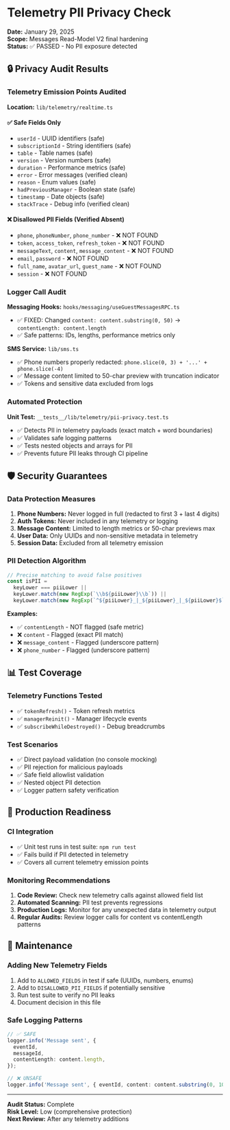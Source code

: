 # Telemetry PII Privacy Check

**Date:** January 29, 2025  
**Scope:** Messages Read-Model V2 final hardening  
**Status:** ✅ PASSED - No PII exposure detected

## 🔒 Privacy Audit Results

### Telemetry Emission Points Audited

**Location:** `lib/telemetry/realtime.ts`

#### ✅ Safe Fields Only

- `userId` - UUID identifiers (safe)
- `subscriptionId` - String identifiers (safe)
- `table` - Table names (safe)
- `version` - Version numbers (safe)
- `duration` - Performance metrics (safe)
- `error` - Error messages (verified clean)
- `reason` - Enum values (safe)
- `hadPreviousManager` - Boolean state (safe)
- `timestamp` - Date objects (safe)
- `stackTrace` - Debug info (verified clean)

#### ❌ Disallowed PII Fields (Verified Absent)

- `phone`, `phoneNumber`, `phone_number` - ❌ NOT FOUND
- `token`, `access_token`, `refresh_token` - ❌ NOT FOUND
- `messageText`, `content`, `message_content` - ❌ NOT FOUND
- `email`, `password` - ❌ NOT FOUND
- `full_name`, `avatar_url`, `guest_name` - ❌ NOT FOUND
- `session` - ❌ NOT FOUND

### Logger Call Audit

**Messaging Hooks:** `hooks/messaging/useGuestMessagesRPC.ts`

- ✅ FIXED: Changed `content: content.substring(0, 50)` → `contentLength: content.length`
- ✅ Safe patterns: IDs, lengths, performance metrics only

**SMS Service:** `lib/sms.ts`

- ✅ Phone numbers properly redacted: `phone.slice(0, 3) + '...' + phone.slice(-4)`
- ✅ Message content limited to 50-char preview with truncation indicator
- ✅ Tokens and sensitive data excluded from logs

### Automated Protection

**Unit Test:** `__tests__/lib/telemetry/pii-privacy.test.ts`

- ✅ Detects PII in telemetry payloads (exact match + word boundaries)
- ✅ Validates safe logging patterns
- ✅ Tests nested objects and arrays for PII
- ✅ Prevents future PII leaks through CI pipeline

## 🛡️ Security Guarantees

### Data Protection Measures

1. **Phone Numbers:** Never logged in full (redacted to first 3 + last 4 digits)
2. **Auth Tokens:** Never included in any telemetry or logging
3. **Message Content:** Limited to length metrics or 50-char previews max
4. **User Data:** Only UUIDs and non-sensitive metadata in telemetry
5. **Session Data:** Excluded from all telemetry emission

### PII Detection Algorithm

```typescript
// Precise matching to avoid false positives
const isPII =
  keyLower === piiLower ||
  keyLower.match(new RegExp(`\\b${piiLower}\\b`)) ||
  keyLower.match(new RegExp(`^${piiLower}_|_${piiLower}_|_${piiLower}$`));
```

**Examples:**

- ✅ `contentLength` - NOT flagged (safe metric)
- ❌ `content` - Flagged (exact PII match)
- ❌ `message_content` - Flagged (underscore pattern)
- ❌ `phone_number` - Flagged (underscore pattern)

## 📊 Test Coverage

### Telemetry Functions Tested

- ✅ `tokenRefresh()` - Token refresh metrics
- ✅ `managerReinit()` - Manager lifecycle events
- ✅ `subscribeWhileDestroyed()` - Debug breadcrumbs

### Test Scenarios

- ✅ Direct payload validation (no console mocking)
- ✅ PII rejection for malicious payloads
- ✅ Safe field allowlist validation
- ✅ Nested object PII detection
- ✅ Logger pattern safety verification

## 🚀 Production Readiness

### CI Integration

- ✅ Unit test runs in test suite: `npm run test`
- ✅ Fails build if PII detected in telemetry
- ✅ Covers all current telemetry emission points

### Monitoring Recommendations

1. **Code Review:** Check new telemetry calls against allowed field list
2. **Automated Scanning:** PII test prevents regressions
3. **Production Logs:** Monitor for any unexpected data in telemetry output
4. **Regular Audits:** Review logger calls for content vs contentLength patterns

## 🔄 Maintenance

### Adding New Telemetry Fields

1. Add to `ALLOWED_FIELDS` in test if safe (UUIDs, numbers, enums)
2. Add to `DISALLOWED_PII_FIELDS` if potentially sensitive
3. Run test suite to verify no PII leaks
4. Document decision in this file

### Safe Logging Patterns

```typescript
// ✅ SAFE
logger.info('Message sent', {
  eventId,
  messageId,
  contentLength: content.length,
});

// ❌ UNSAFE
logger.info('Message sent', { eventId, content: content.substring(0, 100) });
```

---

**Audit Status:** Complete  
**Risk Level:** Low (comprehensive protection)  
**Next Review:** After any telemetry additions
